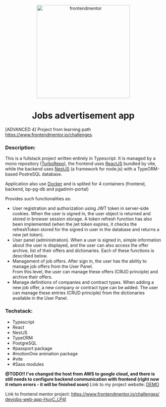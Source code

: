 <p align="center">
  <a href="https://www.frontendmentor.io/challenges">
    <img alt="frontendmentor" src="https://www.frontendmentor.io/static/images/logo-desktop.svg" width="300" />
  </a>
</p>
<h1 align="center">
  Jobs advertisement app
</h1>

[ADVANCED 4] Project from learning path <a href="https://www.frontendmentor.io/challenges/devjobs-web-app-HuvC_LP4l" rel="noreferrer"  target="_blank">https://www.frontendmentor.io/challenges</a>.

<div>
  <h3>Description:</h3>
  <p>
  This is a fullstack project written entirely in Typescript. It is managed by a mono repository (<a href="https://turbo.build/" rel="noreferrer"  target="_blank">TurboRepo</a>), the frontend uses <a href="https://react.dev/" rel="noreferrer"  target="_blank">ReactJS</a> bundled by vite, while the backend uses <a href="https://nestjs.com/" rel="noreferrer"  target="_blank">NestJS</a> (a framework for node.js) with a TypeORM-based PostreSQL database.
  </p>

  <p>
    Application also use <a href="https://docs.docker.com/" rel="noreferrer" target="_blank">Docker</a> and is splited for 4 containers (frontend, backend, bp-pg-db and pgadmin-portal)
  </p>

  <p>Provides such functionalities as:</p>

  <ul>
    <li> User registration and authorization using JWT token in server-side cookies. When the user is signed in, the user object is returned and stored in browser session storage. A token refresh function has also been implemented (when the jwt token expires, it checks the refreshToken stored for the signed in user in the database and returns a new jwt token).</li>
    <li>
      User panel (administration). When a user is signed in, simple information about the user is displayed, and the user can also access the offer archive, list of their offers and dictionaries. Each of these functions is described below.
    </li>
    <li>Management of job offers. After sign in, the user has the ability to manage job offers from the User Panel.</br> From this level, the user can manage these offers (CRUD principle) and archive their offers.
    </li>
    <li>
    Manage definitions of companies and contract types. When adding a new job offer, a new company or contract type can be added. The user can manage these entries (CRUD principle) from the dictionaries available in the User Panel.
    </li>
  </ul>

  <h3>Techstack:</h3>
  <ul>
    <li>Typescript </li>
    <li>React</li>
    <li>NestJS </li>
    <li>TypeORM </li>
    <li>PostgreSQL</li>
    <li>#passport package </li>
    <li>#motionOne animation package </li>
    <li>#vite</li>
    <li>#Sass modules</li>
  </ul>
  <p>
    <strong>@TODO!! I've changed the host from AWS to google cloud, and there is still needs to configure backend communication with frontend (right now it return errors - it will be finished soon)</strong>
    Link to my project website:
    <a href="https://jobs-portal-frontend-1080803823360.europe-west1.run.app/dashboard" rel="noreferrer" target="_blank">DEMO</a>
  <p>
  <p>
    Link to frontend mentor project:
    <a href="https://www.frontendmentor.io/challenges/devjobs-web-app-HuvC_LP4l" rel="noreferrer"  target="_blank">https://www.frontendmentor.io/challenges/  devjobs-web-app-HuvC_LP4l</a>
  <p>
</div>
